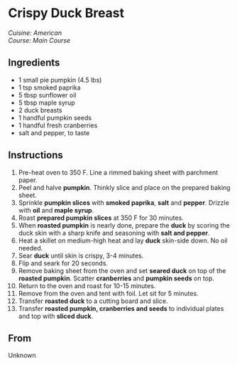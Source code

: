 # Crispy Duck Breast

_Cuisine:  American_<br />
_Course:  Main Course_

## Ingredients

- 1 small pie pumpkin (4.5 lbs)
- 1 tsp smoked paprika
- 5 tbsp sunflower oil
- 5 tbsp maple syrup
- 2 duck breasts
- 1 handful pumpkin seeds
- 1 handful fresh cranberries
- salt and pepper, to taste

## Instructions

1. Pre-heat oven to 350 F.  Line a rimmed baking sheet with parchment paper.
1. Peel and halve **pumpkin**.  Thinkly slice and place on the prepared baking sheet.
1. Sprinkle **pumpkin slices** with **smoked paprika**, **salt** and **pepper**.  Drizzle with **oil** and **maple syrup**.
1. Roast **prepared pumpkin slices** at 350 F for 30 minutes.
1. When **roasted pumpkin** is nearly done, prepare the **duck** by scoring the duck skin with a sharp knife and seasoning with **salt and pepper**.
1. Heat a skillet on medium-high heat and lay **duck** skin-side down.  No oil needed.
1. Sear **duck** until skin is crispy, 3-4 minutes.
1. Flip and seark for 20 seconds.
1. Remove baking sheet from the oven and set **seared duck** on top of the **roasted pumpkin**.  Scatter **cranberries** and **pumpkin seeds** on top.
1. Return to the oven and roast for 10-15 minutes.
1. Remove from the oven and tent with foil.  Let sit for 5 minutes.
1. Transfer **roasted duck** to a cutting board and slice.
1. Transfer **roasted pumpkin, cranberries and seeds** to individual plates and top with **sliced duck**.

## From

Unknown